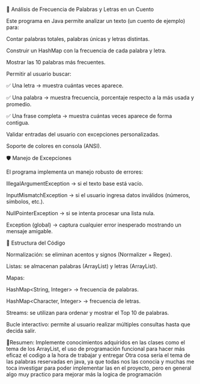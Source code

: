 📖 Análisis de Frecuencia de Palabras y Letras en un Cuento

Este programa en Java permite analizar un texto (un cuento de ejemplo) para:

Contar palabras totales, palabras únicas y letras distintas.

Construir un HashMap con la frecuencia de cada palabra y letra.

Mostrar las 10 palabras más frecuentes.

Permitir al usuario buscar:

✅ Una letra → muestra cuántas veces aparece.

✅ Una palabra → muestra frecuencia, porcentaje respecto a la más usada y promedio.

✅ Una frase completa → muestra cuántas veces aparece de forma contigua.

Validar entradas del usuario con excepciones personalizadas.

Soporte de colores en consola (ANSI).

🛡️ Manejo de Excepciones

El programa implementa un manejo robusto de errores:

IllegalArgumentException → si el texto base está vacío.

InputMismatchException → si el usuario ingresa datos inválidos (números, símbolos, etc.).

NullPointerException → si se intenta procesar una lista nula.

Exception (global) → captura cualquier error inesperado mostrando un mensaje amigable.

📂 Estructura del Código

Normalización: se eliminan acentos y signos (Normalizer + Regex).

Listas: se almacenan palabras (ArrayList<String>) y letras (ArrayList<Character>).

Mapas:

HashMap<String, Integer> → frecuencia de palabras.

HashMap<Character, Integer> → frecuencia de letras.

Streams: se utilizan para ordenar y mostrar el Top 10 de palabras.

Bucle interactivo: permite al usuario realizar múltiples consultas hasta que decida salir.


📌Resumen: Implemente conocimientos adquiridos en las clases como el tema de los ArrayList, el uso de programación funcional para hacer más eficaz el codigo a la hora de trabajar y entregar
  Otra cosa seria el tema de las palabras reservadas en java, ya que todas nos las conocia y muchas me toca investigar para poder implementar las en el proyecto, pero en general algo muy practico para mejorar más la logica de programación
  
